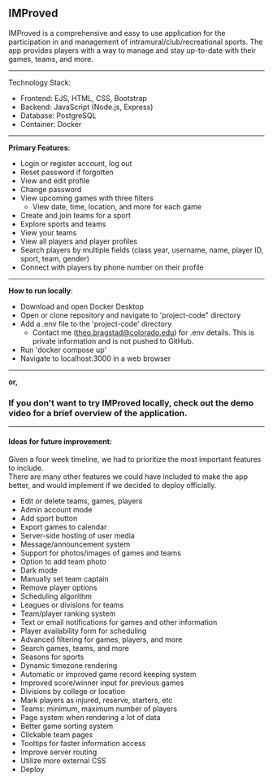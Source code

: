 ## IMProved
IMProved is a comprehensive and easy to use application for the participation in and management of intramural/club/recreational sports. The app provides players with a way to manage and stay up-to-date with their games, teams, and more.
___
Technology Stack: 
- Frontend: EJS, HTML, CSS, Bootstrap
- Backend: JavaScript (Node.js, Express)
- Database: PostgreSQL
- Container: Docker
___
**Primary Features**:
- Login or register account, log out
- Reset password if forgotten
- View and edit profile
- Change password
- View upcoming games with three filters
  - View date, time, location, and more for each game
 - Create and join teams for a sport
 - Explore sports and teams
 - View your teams
 - View all players and player profiles
  - Search players by multiple fields (class year, username, name, player ID, sport, team, gender)
  - Connect with players by phone number on their profile
___
**How to run locally**: 
- Download and open Docker Desktop
- Open or clone repository and navigate to 'project-code" directory
- Add a .env file to the 'project-code' directory
  - Contact me (theo.bragstad@colorado.edu) for .env details. This is private information and is not pushed to GitHub.
- Run 'docker compose up'
- Navigate to localhost:3000 in a web browser
___
**or,**
### If you don't want to try IMProved locally, check out the demo video for a brief overview of the application.
___
#### Ideas for future improvement: 
Given a four week timeline, we had to prioritize the most important features to include.   
There are many other features we could have included to make the app better, and would implement if we decided to deploy officially.  

- Edit or delete teams, games, players
- Admin account mode
- Add sport button
- Export games to calendar
- Server-side hosting of user media
- Message/announcement system
- Support for photos/images of games and teams
- Option to add team photo
- Dark mode
- Manually set team captain
- Remove player options
- Scheduling algorithm
- Leagues or divisions for teams
- Team/player ranking system
- Text or email notifications for games and other information
- Player availability form for scheduling
- Advanced filtering for games, players, and more
- Search games, teams, and more
- Seasons for sports
- Dynamic timezone rendering
- Automatic or improved game record keeping system
- Improved score/winner input for previous games
- Divisions by college or location
- Mark players as injured, reserve, starters, etc
- Teams: minimum, maximum number of players
- Page system when rendering a lot of data
- Better game sorting system
- Clickable team pages
- Tooltips for faster information access
- Improve server routing
- Utilize more external CSS
- Deploy

